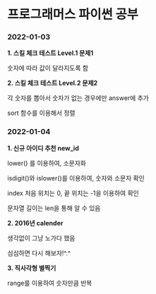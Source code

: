 # 프로그래머스 파이썬 공부

### 2022-01-03
**1. 스킬 체크 테스트 Level.1 문제1**

숫자에 따라 값이 달라지도록 함

**2. 스킬 체크 테스트 Level.2 문제2**

각 숫자를 뽑아서 숫자가 없는 경우에만 answer에 추가

sort 함수를 이용해서 정렬

### 2022-01-04
**1. 신규 아이디 추천 new_id**

lower() 를 이용하여, 소문자화

isdigit()와 islower()를 이용하여, 숫자와 소문자 확인

index 처음 위치는 0, 끝 위치는 -1을 이용하여 확인

문자열 길이는 len을 통해 알 수 있음

**2. 2016년 calender**

생각없이 그냥 노가다 했음

심심하면 다시 해보자!^.^

**3. 직사각형 별찍기**

range를 이용하여 숫자만큼 반복